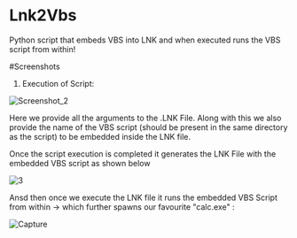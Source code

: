 # Lnk2Vbs

Python script that embeds VBS into LNK and when executed runs the VBS script from within!

#Screenshots

1. Execution of Script:

![Screenshot_2](https://user-images.githubusercontent.com/60843949/199551813-95de2898-e762-455f-9f4d-cd3a78ef0037.png)

Here we provide all the arguments to the .LNK File. Along with this we also provide the name of the VBS script (should be present in the same directory as the script) to be embedded inside the LNK file.

Once the script execution is completed it generates the LNK File with the embedded VBS script as shown below

![3](https://user-images.githubusercontent.com/60843949/199552887-2fe8d3a4-263d-4198-b07e-761d6222338c.PNG)

Ansd then once we execute the LNK file it runs the embedded VBS Script from within -> which further spawns our favourite "calc.exe" :

![Capture](https://user-images.githubusercontent.com/60843949/199553429-a9ad583d-dc0d-4cee-8b22-7dd561d737de.PNG)
